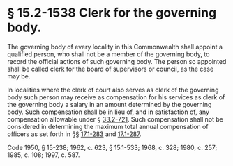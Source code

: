 # § 15.2-1538 Clerk for the governing body.

<p>The governing body of every locality in this Commonwealth shall appoint a qualified person, who shall not be a member of the governing body, to record the official actions of such governing body. The person so appointed shall be called clerk for the board of supervisors or council, as the case may be.</p><p>In localities where the clerk of court also serves as clerk of the governing body such person may receive as compensation for his services as clerk of the governing body a salary in an amount determined by the governing body. Such compensation shall be in lieu of, and in satisfaction of, any compensation allowable under § <a href='http://law.lis.virginia.gov/vacode/33.2-721/'>33.2-721</a>. Such compensation shall not be considered in determining the maximum total annual compensation of officers as set forth in §§ <a href='http://law.lis.virginia.gov/vacode/17.1-283/'>17.1-283</a> and <a href='http://law.lis.virginia.gov/vacode/17.1-287/'>17.1-287</a>.</p><p>Code 1950, § 15-238; 1962, c. 623, § 15.1-533; 1968, c. 328; 1980, c. 257; 1985, c. 108; 1997, c. 587.</p>